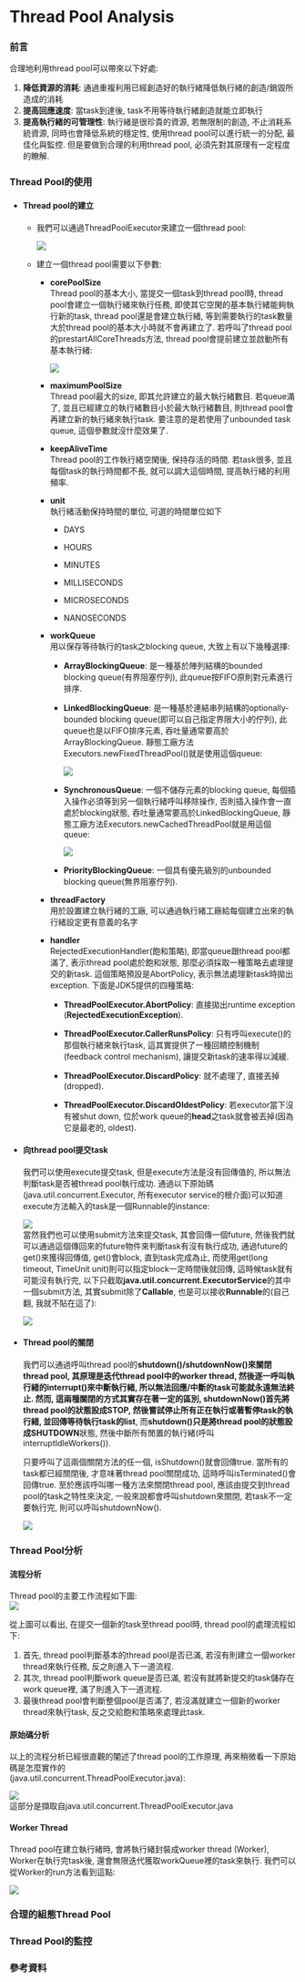 # Thread Pool Analysis

### 前言

合理地利用thread pool可以帶來以下好處:

1. **降低資源的消耗**: 通過重複利用已經創造好的執行緒降低執行緒的創造/銷毀所造成的消耗
2. **提高回應速度**: 當task到達後, task不用等待執行緒創造就能立即執行
3. **提高執行緒的可管理性**: 執行緒是很珍貴的資源, 若無限制的創造, 不止消耗系統資源, 同時也會降低系統的穩定性, 使用thread pool可以進行統一的分配, 最佳化與監控. 但是要做到合理的利用thread pool, 必須先對其原理有一定程度的瞭解.

### Thread Pool的使用

* #### Thread pool的建立

  * 我們可以通過ThreadPoolExecutor來建立一個thread pool:

    ![](/assets/jmm-97.png)

  * 建立一個thread pool需要以下參數:

    * **corePoolSize**  
      Thread pool的基本大小, 當提交一個task到thread pool時, thread pool會建立一個執行緒來執行任務, 即使其它空閑的基本執行緒能夠執行新的task, thread pool還是會建立執行緒, 等到需要執行的task數量大於thread pool的基本大小時就不會再建立了. 若呼叫了thread pool的prestartAllCoreThreads方法, thread pool會提前建立並啟動所有基本執行緒:

      ![](/assets/jmm-98.png)

    * **maximumPoolSize**  
      Thread pool最大的size, 即其允許建立的最大執行緒數目. 若queue滿了, 並且已經建立的執行緒數目小於最大執行緒數目, 則thread pool會再建立新的執行緒來執行task. 要注意的是若使用了unbounded task queue, 這個參數就沒什麼效果了.

    * **keepAliveTime**  
      Thread pool的工作執行緒空閑後, 保持存活的時間. 若task很多, 並且每個task的執行時間都不長, 就可以調大這個時間, 提高執行緒的利用頻率.

    * **unit**  
      執行緒活動保持時間的單位, 可選的時間單位如下

      * DAYS

      * HOURS

      * MINUTES

      * MILLISECONDS

      * MICROSECONDS

      * NANOSECONDS

    * **workQueue**  
      用以保存等待執行的task之blocking queue, 大致上有以下幾種選擇:

      * **ArrayBlockingQueue**: 是一種基於陣列結構的bounded blocking queue\(有界阻塞佇列\), 此queue按FIFO原則對元素進行排序.

      * **LinkedBlockingQueue**: 是一種基於連結串列結構的optionally-bounded blocking queue\(即可以自己指定界限大小的佇列\), 此queue也是以FIFO排序元素, 吞吐量通常要高於ArrayBlockingQueue. 靜態工廠方法Executors.newFixedThreadPool\(\)就是使用這個queue:

        ![](/assets/jmm-99.png)

      * **SynchronousQueue**: 一個不儲存元素的blocking queue, 每個插入操作必須等到另一個執行緒呼叫移除操作, 否則插入操作會一直處於blocking狀態, 吞吐量通常要高於LinkedBlockingQueue, 靜態工廠方法Executors.newCachedThreadPool就是用這個queue:

        ![](/assets/jmm-100.png)

      * **PriorityBlockingQueue**: 一個具有優先級別的unbounded blocking queue\(無界阻塞佇列\).

    * **threadFactory**  
      用於設置建立執行緒的工廠, 可以通過執行緒工廠給每個建立出來的執行緒設定更有意義的名字

    * **handler**  
      RejectedExecutionHandler\(飽和策略\), 即當queue跟thread pool都滿了, 表示thread pool處於飽和狀態, 那麼必須採取一種策略去處理提交的新task. 這個策略預設是AbortPolicy, 表示無法處理新task時拋出exception. 下面是JDK5提供的四種策略:

      * **ThreadPoolExecutor.AbortPolicy**: 直接拋出runtime exception \(**RejectedExecutionException**\).

      * **ThreadPoolExecutor.CallerRunsPolicy**: 只有呼叫execute\(\)的那個執行緒來執行task, 這其實提供了一種回饋控制機制\(feedback control mechanism\), 讓提交新task的速率得以減緩.

      * **ThreadPoolExecutor.DiscardPolicy**: 就不處理了, 直接丟掉\(dropped\).

      * **ThreadPoolExecutor.DiscardOldestPolicy**: 若executor當下沒有被shut down, 位於work queue的**head**之task就會被丟掉\(因為它是最老的, oldest\).
* #### 向thread pool提交task

  我們可以使用execute提交task, 但是execute方法是沒有回傳值的, 所以無法判斷task是否被thread pool執行成功. 通過以下原始碼\(java.util.concurrent.Executor, 所有executor service的根介面\)可以知道execute方法輸入的task是一個Runnable的instance:

  ![](/assets/jmm-101.png)  
  當然我們也可以使用submit方法來提交task, 其會回傳一個future, 然後我們就可以通過這個傳回來的future物件來判斷task有沒有執行成功, 通過future的get\(\)來獲得回傳值, get\(\)會block, 直到task完成為止, 而使用get\(long timeout, TimeUnit unit\)則可以指定block一定時間後就回傳, 這時候task就有可能沒有執行完, 以下只截取**java.util.concurrent.ExecutorService**的其中一個submit方法, 其實submit除了**Callable**, 也是可以接收**Runnable**的\(自己翻, 我就不貼在這了\):

  ![](/assets/jmm-102.png)

* #### Thread pool的關閉

  我們可以通過呼叫thread pool的**shutdown\(\)/shutdownNow\(\)**來關閉thread pool, 其原理是迭代thread pool中的worker thread, 然後逐一呼叫執行緒的interrupt\(\)來中斷執行緒, 所以無法回應/中斷的task可能就永遠無法終止. 然而, 這兩種關閉的方式其實存在著一定的區別, **shutdownNow\(\)**首先將thread pool的狀態設成**STOP**, 然後嘗試停止所有正在執行或著暫停task的執行緒, 並**回傳等待執行task的list**, 而**shutdown\(\)**只是將thread pool的狀態設成**SHUTDOWN**狀態, 然後中斷所有閒置的執行緒\(呼叫interruptIdleWorkers\(\)\).

  只要呼叫了這兩個關閉方法的任一個, isShutdown\(\)就會回傳true. 當所有的task都已經關閉後, 才意味著thread pool關閉成功, 這時呼叫isTerminated\(\)會回傳true. 至於應該呼叫哪一種方法來關閉thread pool, 應該由提交到thread pool的task之特性來決定, 一般來說都會呼叫shutdown來關閉, 若task不一定要執行完, 則可以呼叫shutdownNow\(\).

  ![](/assets/jmm-103.png)

### Thread Pool分析

#### 流程分析

Thread pool的主要工作流程如下圖:  
![](/assets/jmm-104.png)

從上圖可以看出, 在提交一個新的task至thread pool時, thread pool的處理流程如下:

1. 首先, thread pool判斷基本的thread pool是否已滿, 若沒有則建立一個worker thread來執行任務, 反之則進入下一道流程.
2. 其次, thread pool判斷work queue是否已滿, 若沒有就將新提交的task儲存在work queue裡, 滿了則進入下一道流程.
3. 最後thread pool會判斷整個pool是否滿了, 若沒滿就建立一個新的worker thread來執行task, 反之交給飽和策略來處理此task.

#### 原始碼分析

以上的流程分析已經很直觀的闡述了thread pool的工作原理, 再來稍微看一下原始碼是怎麼實作的  
\(java.util.concurrent .ThreadPoolExecutor.java\):

![](/assets/jmm-105.png)  
這部分是擷取自java.util.concurrent.ThreadPoolExecutor.java

#### Worker Thread

Thread pool在建立執行緒時, 會將執行緒封裝成worker thread \(Worker\), Worker在執行完task後, 還會無限迭代獲取workQueue裡的task來執行. 我們可以從Worker的run方法看到這點:  
  
![](/assets/jmm-106.png)

### 合理的組態Thread Pool

### Thread Pool的監控

### 參考資料



